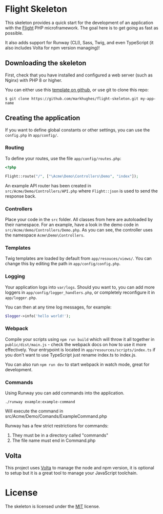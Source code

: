 # Flight Skeleton

This skeleton provides a quick start for the development of an application with the [Flight](http://flightphp.com) PHP microframework. The
goal here is to get going as fast as possible.

It also adds support for Runway (CLI), Sass, Twig, and even TypeScript (it also includes Volta for npm version managing)!

## Downloading the skeleton

First, check that you have installed and configured a web server (such as Nginx) with PHP 8 or higher.

You can either use this [template on github](https://github.com/markhughes/flight-skeleton/generate), or use git to clone this repo:

`$ git clone https://github.com/markhughes/flight-skeleton.git my-app-name`

## Creating the application

If you want to define global constants or other settings, you can use the `config.php` in `app/config/`.

### Routing

To define your routes, use the file `app/config/routes.php`:

```php
<?php

Flight::route("/", ["\Acme\Demo\Controllers\Demo", "index"]);
```

An example API router has been created in `src/Acme/Demo/Controllers/API.php` where `Flight::json` is used to send the response back.

### Controllers

Place your code in the `src` folder. All classes from here are autoloaded by their namespace. For an example, have a look in the demo code in `src/Acme/demo/Controllers/Demo.php`. As you can see, the controller uses the namespace `Acme\Demo\Controllers`.

### Templates

Twig templates are loaded by default from `app/resouces/views/`. You can change this by editing the path in `app/config/config.php`.

### Logging

Your application logs into `var/logs`. Should you want to, you can add more loggers in `app/config/logger_handlers.php`, or completely reconfigure it in
`app/logger.php`.

You can then at any time log messages, for example:

```php
$logger->info('hello world!');
```

### Webpack

Compile your scripts using `npm run build` which will throw it all together in `public/dist/main.js` - check the webpack docs on how to use it more effectively. Your entrypoint is located in `app/resources/scripts/index.ts` if you don't want to use TypeScript just rename index.ts to index.js.

You can also run `npm run dev` to start webpack in watch mode, great for development.

### Commands

Using Runway you can add commands into the application.

```
./runway example:example-command
```

Will execute the command in src/Acme/Demo/Comands/ExampleCommand.php

Runway has a few strict restrictions for commands:

1. They must be in a directory called "commands"
2. The file name must end in Command.php

## Volta

This project uses [Volta](https://volta.sh/) to manage the node and npm version, it is optional to setup but it is a great tool to manage your JavaScript toolchain.

# License

The skeleton is licensed under the [MIT](https://opensource.org/licenses/MIT) license.

